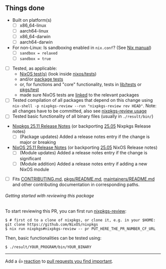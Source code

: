 
<!--
^ Please summarise the changes you have done and explain why they are necessary here ^

For package updates please link to a changelog or describe changes, this helps your fellow maintainers discover breaking updates.
For new packages please briefly describe the package or provide a link to its homepage.
-->

## Things done

<!-- Please check what applies. Note that these are not hard requirements but merely serve as information for reviewers. -->

- Built on platform(s)
  - [ ] x86_64-linux
  - [ ] aarch64-linux
  - [ ] x86_64-darwin
  - [ ] aarch64-darwin
- For non-Linux: Is sandboxing enabled in `nix.conf`? (See [Nix manual](https://nixos.org/manual/nix/stable/command-ref/conf-file.html))
  - [ ] `sandbox = relaxed`
  - [ ] `sandbox = true`
- [ ] Tested, as applicable:
  - [NixOS test(s)](https://nixos.org/manual/nixos/unstable/index.html#sec-nixos-tests) (look inside [nixos/tests](https://github.com/NixOS/nixpkgs/blob/master/nixos/tests))
  - and/or [package tests](https://github.com/NixOS/nixpkgs/blob/master/pkgs/README.md#package-tests)
  - or, for functions and "core" functionality, tests in [lib/tests](https://github.com/NixOS/nixpkgs/blob/master/lib/tests) or [pkgs/test](https://github.com/NixOS/nixpkgs/blob/master/pkgs/test)
  - made sure NixOS tests are [linked](https://github.com/NixOS/nixpkgs/blob/master/pkgs/README.md#linking-nixos-module-tests-to-a-package) to the relevant packages
- [ ] Tested compilation of all packages that depend on this change using `nix-shell -p nixpkgs-review --run "nixpkgs-review rev HEAD"`. Note: all changes have to be committed, also see [nixpkgs-review usage](https://github.com/Mic92/nixpkgs-review#usage)
- [ ] Tested basic functionality of all binary files (usually in `./result/bin/`)
- [Nixpkgs 25.11 Release Notes](https://github.com/NixOS/nixpkgs/blob/master/doc/release-notes/rl-2511.section.md) (or backporting [25.05](https://github.com/NixOS/nixpkgs/blob/master/doc/manual/release-notes/rl-2505.section.md) Nixpkgs Release notes)
  - [ ] (Package updates) Added a release notes entry if the change is major or breaking
- [NixOS 25.11 Release Notes](https://github.com/NixOS/nixpkgs/blob/master/nixos/doc/manual/release-notes/rl-2511.section.md) (or backporting [25.05](https://github.com/NixOS/nixpkgs/blob/master/nixos/doc/manual/release-notes/rl-2505.section.md) NixOS Release notes)
  - [ ] (Module updates) Added a release notes entry if the change is significant
  - [ ] (Module addition) Added a release notes entry if adding a new NixOS module
- [ ] Fits [CONTRIBUTING.md](https://github.com/NixOS/nixpkgs/blob/master/CONTRIBUTING.md), [pkgs/README.md](https://github.com/NixOS/nixpkgs/blob/master/pkgs/README.md), [maintainers/README.md](https://github.com/NixOS/nixpkgs/blob/master/maintainers/README.md) and other contributing documentation in corresponding paths.

###### Getting started with reviewing this package

<!--
Put in this section any additional comment that might help potential reviewers to review your PR. Describe for instance:
- If you expect the PR to be simple to review or not (say if it's just a simple package update with few dependencies, or a package with many dependencies that have high chances to cause breakage). This can help reviewiers to easily identify PR that can be merged quickly.
- The instructions to check if the bug is fixed etc, which binary should be used to start the program, which command can be run to check basic functionalities... This can help people unexperienced with the software to get started.
Make sure to update the placeholders in the intructions below (in upper case letter). Note that you might need to first submit the PR and then edit it to change PUT_HERE_THE_PR_NUMBER_CF_URL.
-->

To start reviewing this PR, you can first run [nixpkgs-review](https://github.com/Mic92/nixpkgs-review):
```
$ # first cd to a clone of nixpkgs, or clone it, e.g. in your $HOME: git clone https://github.com/NixOS/nixpkgs
$ nix run nixpkgs#nixpkgs-review -- pr PUT_HERE_THE_PR_NUMBER_CF_URL
```

Then, basic functionalities can be tested using:
```
$ ./result/YOUR_PROGRAM/bin/YOUR_BINARY
```

<!--
To help with the large amounts of pull requests, we would appreciate your
reviews of other pull requests, especially simple package updates. Just leave a
comment describing what you have tested in the relevant package/service.
Reviewing helps to reduce the average time-to-merge for everyone.
Thanks a lot if you do!

List of open PRs: https://github.com/NixOS/nixpkgs/pulls
Reviewing guidelines: https://github.com/NixOS/nixpkgs/blob/master/pkgs/README.md#reviewing-contributions
-->

---

Add a :+1: [reaction] to [pull requests you find important].

[reaction]: https://github.blog/2016-03-10-add-reactions-to-pull-requests-issues-and-comments/
[pull requests you find important]: https://github.com/NixOS/nixpkgs/pulls?q=is%3Aopen+sort%3Areactions-%2B1-desc
